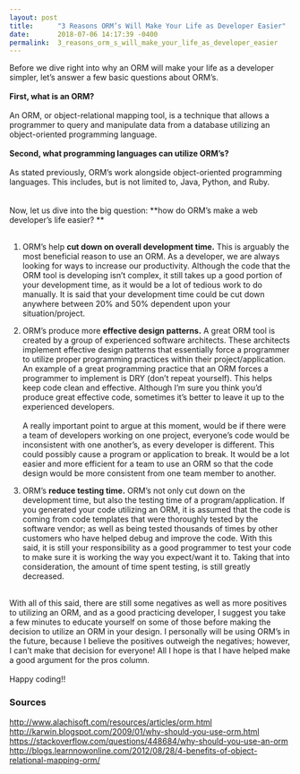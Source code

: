 ```yaml
---
layout: post
title:      "3 Reasons ORM’s Will Make Your Life as Developer Easier"
date:       2018-07-06 14:17:39 -0400
permalink:  3_reasons_orm_s_will_make_your_life_as_developer_easier
---
```



Before we dive right into why an ORM will make your life as a developer simpler, let’s answer a few basic questions about ORM’s. 
<br><br>
**First, what is an ORM?** 
<br><br>
An ORM, or object-relational mapping tool, is a technique that allows a programmer to query and manipulate data from a database utilizing an object-oriented programming language. 
<br><br>
**Second, what programming languages can utilize ORM’s?** 
<br><br>
As stated previously, ORM’s work alongside object-oriented programming languages. This includes, but is not limited to, Java, Python, and Ruby. 
<br><br><br>
Now, let us dive into the big question: **how do ORM’s make a web developer’s life easier? **
<br><br>
1. ORM’s help **cut down on overall development time.** This is arguably the most beneficial reason to use an ORM. As a developer, we are always looking for ways to increase our productivity. Although the code that the ORM tool is developing isn’t complex, it still takes up a good portion of your development time, as it would be a lot of tedious work to do manually. It is said that your development time could be cut down anywhere between 20% and 50% dependent upon your situation/project. 

2. ORM’s produce more **effective design patterns.** A great ORM tool is created by a group of experienced software architects. These architects implement effective design patterns that essentially force a programmer to utilize proper programming practices within their project/application. An example of a great programming practice that an ORM forces a programmer to implement is DRY (don’t repeat yourself). This helps keep code clean and effective. Although I’m sure you think you’d produce great effective code, sometimes it’s better to leave it up to the experienced developers. 
<br><br>
A really important point to argue at this moment, would be if there were a team of developers working on one project, everyone’s code would be inconsistent with one another’s, as every developer is different. This could possibly cause a program or application to break. It would be a lot easier and more efficient for a team to use an ORM so that the code design would be more consistent from one team member to another. 

3. ORM’s **reduce testing time.** ORM’s not only cut down on the development time, but also the testing time of a program/application. If you generated your code utilizing an ORM, it is assumed that the code is coming from code templates that were thoroughly tested by the software vendor; as well as being tested thousands of times by other customers who have helped debug and improve the code. With this said, it is still your responsibility as a good programmer to test your code to make sure it is working the way you expect/want it to. Taking that into consideration, the amount of time spent testing, is still greatly decreased. 
<br><br>


With all of this said, there are still some negatives as well as more positives to utilizing an ORM, and as a good practicing developer, I suggest you take a few minutes to educate yourself on some of those before making the decision to utilize an ORM in your design. I personally will be using ORM’s in the future, because I believe the positives outweigh the negatives; however, I can’t make that decision for everyone! All I hope is that I have helped make a good argument for the pros column. 
<br><br>
Happy coding!! 

### Sources
http://www.alachisoft.com/resources/articles/orm.html
<br>
http://karwin.blogspot.com/2009/01/why-should-you-use-orm.html 
<br>
https://stackoverflow.com/questions/448684/why-should-you-use-an-orm
<br>
http://blogs.learnnowonline.com/2012/08/28/4-benefits-of-object-relational-mapping-orm/
